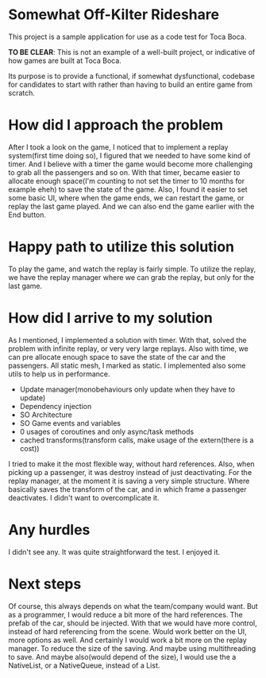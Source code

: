 # Somewhat Off-Kilter Rideshare

This project is a sample application for use as a code test for Toca Boca. 

__TO BE CLEAR__: This is not an example of a well-built project, or indicative of how games are built at Toca Boca.

Its purpose is to provide a functional, if somewhat dysfunctional, codebase for candidates to start with rather than having to build an entire game from scratch. 

# How did I approach the problem #
After I took a look on the game, I noticed that to implement a replay system(first time doing so), I figured that we needed to have some kind of timer.
And I believe with a timer the game would become more challenging to grab all the passengers and so on.
With that timer, became easier to allocate enough space(I'm counting to not set the timer to 10 months for example eheh) to save the state of the game.
Also, I found it easier to set some basic UI, where when the game ends, we can restart the game, or replay the last game played. And we can also end the game earlier with the End button.

# Happy path to utilize this solution #
To play the game, and watch the replay is fairly simple.
To utilize the replay, we have the replay manager where we can grab the replay, but only for the last game.

# How did I arrive to my solution #
As I mentioned, I implemented a solution with timer. With that, solved the problem with infinite replay, or very very large replays.
Also with time, we can pre allocate enough space to save the state of the car and the passengers.
All static mesh, I marked as static.
I implemented also some utils to help us in performance.

- Update manager(monobehaviours only update when they have to update)
- Dependency injection
- SO Architecture
- SO Game events and variables
- 0 usages of coroutines and only async/task methods
- cached transforms(transform calls, make usage of the extern(there is a cost))

I tried to make it the most flexible way, without hard references.
Also, when picking up a passenger, it was destroy instead of just deactivating.
For the replay manager, at the moment it is saving a very simple structure. Where basically saves the transform of the car, and in which frame a passenger deactivates.
I didn't want to overcomplicate it.

# Any hurdles #
I didn't see any. It was quite straightforward the test. I enjoyed it.

# Next steps #
Of course, this always depends on what the team/company would want.
But as a programmer, I would reduce a bit more of the hard references. 
The prefab of the car, should be injected. With that we would have more control, instead of hard referencing from the scene.
Would work better on the UI, more options as well.
And certainly I would work a bit more on the replay manager. To reduce the size of the saving. And maybe using multithreading to save.
And maybe also(would depend of the size), I would use the a NativeList, or a NativeQueue, instead of a List<T>.
